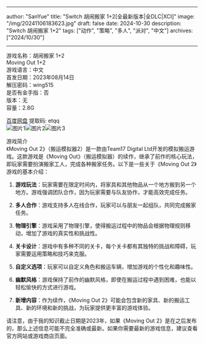 
---
author: "SanYue"
title: "Switch 胡闹搬家 1+2[全最新版本|全DLC|XCI]"
image: "/img/20241106183623.jpg"
draft: false
date: 2024-10-30
description: "Switch 胡闹搬家 1+2"
tags: ["动作", "策略", "多人", "派对", "中文"]
archives: ["2024/10/30"]

---

游戏名称：胡闹搬家 1+2   
Moving Out 1+2    
游戏语言：中文  
首发日期：2023年08月14日  
解压密码：wing515  
是否有金手指：否  
版本：无   
容量：2.8G

[百度网盘](https://pan.baidu.com/s/1tYgPFiNdh5_NIdBHOxS07Q) 提取码: etqq  
![图片1](/img/2ace44.jpg)![图片2](/img/8ebbf3.jpg)![图片3](/img/a67bfc.jpg)  

游戏简介  
《Moving Out 2》（搬运模拟器2）是一款由Team17 Digital Ltd开发的模拟搬运游戏。这款游戏是《Moving Out》（搬运模拟器）的续作，继承了前作的核心玩法，即玩家需要扮演搬家工人，完成各种搬家任务。以下是一些关于《Moving Out 2》游戏的基本介绍：

1. **游戏玩法**：玩家需要在限定时间内，将家具和其他物品从一个地方搬到另一个地方。游戏强调团队合作，因为玩家需要与队友协作，才能高效完成任务。

2. **多人合作**：游戏支持多人在线合作，玩家可以与朋友一起组队，共同完成搬家任务。

3. **物理引擎**：游戏采用了物理引擎，使得搬运过程中的物品会根据物理规则移动，增加了游戏的真实性和挑战性。

4. **关卡设计**：游戏中有多种不同的关卡，每个关卡都有其独特的挑战和障碍，玩家需要运用策略和技巧来克服。

5. **自定义选项**：玩家可以自定义角色和搬运车辆，增加游戏的个性化和趣味性。

6. **幽默风格**：游戏保持了前作的幽默风格，即使在搬运过程中遇到困难，也能以轻松愉快的方式进行游戏。

7. **新增内容**：作为续作，《Moving Out 2》可能会包含新的家具、新的搬运工具、新的环境和新的挑战，为玩家提供更丰富的游戏体验。

请注意，由于我的知识截止日期是2023年，如果《Moving Out 2》是在之后发布的，那么上述信息可能不完全准确或最新。如果你需要最新的游戏信息，建议查看官方网站或游戏商店页面。

